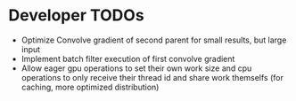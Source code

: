 # Developer TODOs
- Optimize Convolve gradient of second parent for small results, but large input
- Implement batch filter execution of first convolve gradient
- Allow eager gpu operations to set their own work size and cpu operations to only receive their thread id and
  share work themselfs (for caching, more optimized distribution)
